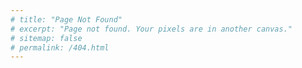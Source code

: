 ```yaml
---
# title: "Page Not Found"
# excerpt: "Page not found. Your pixels are in another canvas."
# sitemap: false
# permalink: /404.html
---
```

